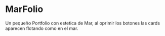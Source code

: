 # MarFolio
Un pequeño  Portfolio con estetica de Mar, al oprimir los botones las cards aparecen flotando como en el mar.
